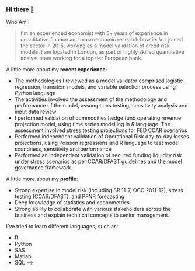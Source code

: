 ### Hi there 👋
Who Am I

> I'm an experienced economist with 5+ years of experience in quantitative finance and macroecnomic research:bowtie: \n
> I joined the sector in 2015, working as a model validation of credit risk models. I am located in London, as part of highly skilled quantitative analyst team working for a top tier European bank.

A little more about my **recent experience**:
- The methodologies I reviewed as a model validator comprised logistic regression, transition models, and variable selection process using *Python* language
- The activities involved the assessment of the methodology and performance of the model, assumptions testing, sensitivity analysis and input data review
- I performed validation of commodities hedge fund operating revenue projection model, using time series modelling in *R* language. The assessment involved stress testing projections for FED CCAR scenarios
- Performed independent validation of Operational Risk day-to-day losses projections, using Poisson regressions and R language to test model soundness, sensitivity and performance
- Performed an independent validation of secured funding liquidity risk under stress scenarios as per CCAR/DFAST guidelines and the model governance framework.


A little more about my **profile**:
* Strong expertise in model risk (including SR 11-7, OCC 2011-12), stress testing (CCAR/DFAST), and PPNR forecasting
* Deep knowledge of statistics and econometrics
* Strong ability to collaborate with various stakeholders across the business and explain technical concepts to senior management.

I've tried to learn different languages, such as:
* R
* Python
* SAS
* Matlab
* SQL
-->

<!--
**arielmg09/arielmg09** is a ✨ _special_ ✨ repository because its `README.md` (this file) appears on your GitHub profile.

Here are some ideas to get you started:

- 🔭 I’m currently working on ...
- 🌱 I’m currently learning ...
- 👯 I’m looking to collaborate on ...
- 🤔 I’m looking for help with ...
- 💬 Ask me about ...
- 📫 How to reach me: ...
- 😄 Pronouns: ...
- ⚡ Fun fact: ...
-->
